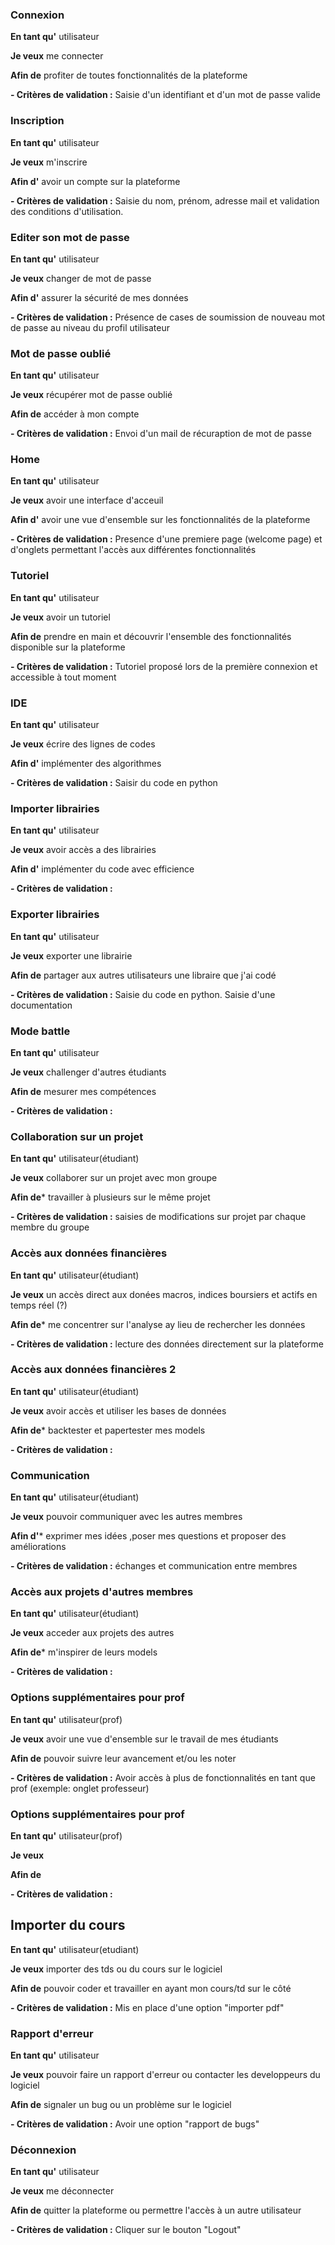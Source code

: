 ### Connexion 
**En tant qu'** utilisateur

**Je veux** me connecter 

**Afin de** profiter de toutes fonctionnalités de la plateforme 

**- Critères de validation :**
Saisie d'un identifiant et d'un mot de passe valide

### Inscription 
**En tant qu'** utilisateur

**Je veux** m'inscrire

**Afin d'** avoir un compte sur la plateforme 

**- Critères de validation :**
Saisie du nom, prénom, adresse mail et validation des conditions d'utilisation.

### Editer son mot de passe  
**En tant qu'** utilisateur

**Je veux** changer de mot de passe

**Afin d'** assurer la sécurité de mes données

**- Critères de validation :**
Présence de cases de soumission de nouveau mot de passe
au niveau du profil utilisateur

### Mot de passe oublié  
**En tant qu'** utilisateur

**Je veux** récupérer mot de passe oublié

**Afin de** accéder à mon compte

**- Critères de validation :**
Envoi d'un mail de récuraption de mot de passe

### Home
**En tant qu'** utilisateur

**Je veux** avoir une interface d'acceuil

**Afin d'** avoir une vue d'ensemble sur les fonctionnalités de la plateforme

**- Critères de validation :**
Presence d'une premiere page (welcome page) et d'onglets permettant l'accès aux différentes fonctionnalités

### Tutoriel
**En tant qu'** utilisateur

**Je veux** avoir un tutoriel

**Afin de** prendre en main et découvrir l'ensemble des fonctionnalités disponible sur la plateforme 

**- Critères de validation :**
Tutoriel proposé lors de la première connexion et accessible à tout moment

### IDE
**En tant qu'** utilisateur

**Je veux** écrire des lignes de codes 

**Afin d'** implémenter des algorithmes

**- Critères de validation :**
Saisir du code en python

### Importer librairies 
**En tant qu'** utilisateur

**Je veux** avoir accès a des librairies 

**Afin d'** implémenter du code avec efficience 

**- Critères de validation :**

### Exporter librairies
**En tant qu'** utilisateur

**Je veux** exporter une librairie 

**Afin de** partager aux autres utilisateurs une libraire que j'ai codé

**- Critères de validation :**
Saisie du code en python. Saisie d'une documentation

### Mode battle
**En tant qu'** utilisateur

**Je veux** challenger d'autres étudiants

**Afin de** mesurer mes compétences 

**- Critères de validation :**

### Collaboration sur un projet
**En tant qu'** utilisateur(étudiant)

**Je veux** collaborer sur un projet avec mon groupe 

**Afin de*** travailler à plusieurs sur le même projet

**- Critères de validation :** saisies de modifications sur projet par chaque membre du groupe

### Accès aux données financières
**En tant qu'** utilisateur(étudiant)

**Je veux** un accès direct aux donées macros, indices boursiers et actifs en temps réel (?) 

**Afin de*** me concentrer sur l'analyse ay lieu de rechercher les données

**- Critères de validation :** lecture des données directement sur la plateforme

### Accès aux données financières 2
**En tant qu'** utilisateur(étudiant)

**Je veux** avoir accès et utiliser les bases de données

**Afin de*** backtester et papertester mes models

**- Critères de validation :** 

### Communication
**En tant qu'** utilisateur(étudiant)

**Je veux** pouvoir communiquer avec les autres membres 

**Afin d'*** exprimer mes idées ,poser mes questions et proposer des améliorations

**- Critères de validation :** échanges et communication entre membres

### Accès aux projets d'autres membres
**En tant qu'** utilisateur(étudiant)

**Je veux** acceder aux projets des autres 

**Afin de*** m'inspirer de leurs models 

**- Critères de validation :** 

### Options supplémentaires pour prof
**En tant qu'** utilisateur(prof)

**Je veux** avoir une vue d'ensemble sur le travail de mes étudiants

**Afin de** pouvoir suivre leur avancement et/ou les noter

**- Critères de validation :**
Avoir accès à plus de fonctionnalités en tant que prof (exemple: onglet professeur)

### Options supplémentaires pour prof
**En tant qu'** utilisateur(prof)

**Je veux** 

**Afin de**

**- Critères de validation :**

## Importer du cours
**En tant qu'** utilisateur(etudiant)

**Je veux** importer des tds ou du cours sur le logiciel

**Afin de** pouvoir coder et travailler en ayant mon cours/td sur le côté

**- Critères de validation :**
Mis en place d'une option "importer pdf"

### Rapport d'erreur
**En tant qu'** utilisateur

**Je veux** pouvoir faire un rapport d'erreur ou contacter les developpeurs du logiciel

**Afin de** signaler un bug ou un problème sur le logiciel

**- Critères de validation :**
Avoir une option "rapport de bugs"

### Déconnexion 
**En tant qu'** utilisateur

**Je veux** me déconnecter 

**Afin de** quitter la plateforme ou permettre l'accès à un autre utilisateur

**- Critères de validation :**
Cliquer sur le bouton "Logout"

